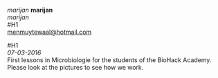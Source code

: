 *marijan*
**marijan**  
_marijan_  
#H1  
<menmuytewaal@hotmail.com>

#H1  
*07-03-2016*   
First lessons in Microbiologie for the students of the BioHack Academy. Please look at the pictures to see how we work.